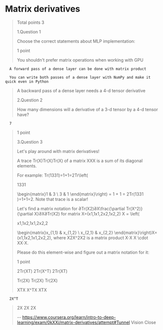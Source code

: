 # Matrix derivatives
> 
> Total points 3
> 
>  1.Question 1
> 
> Choose the correct statements about MLP implementation:
> 
> 1 point 
> 
>  You shouldn't prefer matrix operations when working with GPU 
> 

      A forward pass of a dense layer can be done with matrix product 
> 

      You can write both passes of a dense layer with NumPy and make it quick even in Python 
> 
>  A backward pass of a dense layer needs a 4-d tensor derivative 
> 
>  2.Question 2
> 
> How many dimensions will a derivative of a 3-d tensor by a 4-d tensor have?
> 

      7
> 1 point 
> 
>  3.Question 3
> 
> Let's play around with matrix derivatives!
> 
> A trace Tr(X)Tr(X)Tr(X) of a matrix XXX is a sum of its diagonal elements.
> 
> For example: Tr(1331)=1+1=2Tr\left(
> 
> 1331
> 
> \begin{matrix}1 & 3 \\ 3 & 1 \end{matrix}\right) = 1 + 1 = 2Tr(13​31​)=1+1=2. Note that trace is a scalar!
> 
> Let's find a matrix notation for ∂Tr(X2)∂X\frac{\partial Tr(X^2)}{\partial X}∂X∂Tr(X2)​ for matrix X=(x1,1x1,2x2,1x2,2) X = \left(
> 
> x1,1x2,1x1,2x2,2
> 
> \begin{matrix}x_{1,1} & x_{1,2} \\ x_{2,1} & x_{2,2} \end{matrix}\right)X=(x1,1​x2,1​​x1,2​x2,2​​), where X2X^2X2 is a matrix product X⋅X X \cdot XX⋅X.
> 
> Please do this element-wise and figure out a matrix notation for it:
> 
> 1 point 
> 
>  2Tr(XT) 2Tr(X^T) 2Tr(XT) 
> 
>  Tr(2X) Tr(2X) Tr(2X) 
> 
>  XTX X^TX XTX 
> 

      2X^T
> 
>  2X 2X 2X
>
> -- https://www.coursera.org/learn/intro-to-deep-learning/exam/0kXXi/matrix-derivatives/attempt#Tunnel Vision Close

